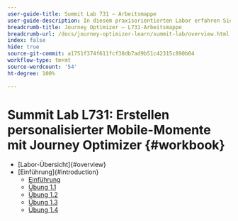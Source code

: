 ```yaml
---
user-guide-title: Summit Lab 731 – Arbeitsmappe
user-guide-description: In diesem praxisorientierten Labor erfahren Sie, wie Sie eine kanalübergreifende Marketing-Strategie implementieren, die In-App-, Push-Benachrichtigungen, SMS- und E-Mail-Messaging-Kampagnen und -Journeys in Adobe Journey Optimizer umfasst.
breadcrumb-title: Journey Optimizer – L731-Arbeitsmappe
breadcrumb-url: /docs/journey-optimizer-learn/summit-lab/overview.html
index: false
hide: true
source-git-commit: a1751f374f611fcf38db7ad9b51c42315c890b04
workflow-type: tm+mt
source-wordcount: '54'
ht-degree: 100%

---
```



# Summit Lab L731: Erstellen personalisierter Mobile-Momente mit Journey Optimizer {#workbook}

+ [Labor-Übersicht]{#overview}
+ [Einführung]{#introduction}
   + [Einführung](/help/l731-lab-workbook/Introduction/introduction.md)
   + [Übung 1.1](/help/l731-lab-workbook/Introduction/exercise-1-1.md)
   + [Übung 1.2](/help/l731-lab-workbook/Introduction/exercise-1-2.md)
   + [Übung 1.3](/help/l731-lab-workbook/Introduction/exercise-1-3.md)
   + [Übung 1.4](/help/l731-lab-workbook/Introduction/exercise-1-4.md)
